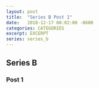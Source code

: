 ```yaml
---
layout: post
title:  "Series B Post 1"
date:   2018-12-17 08:02:00 -0600
categories: CATEGORIES
excerpt: EXCERPT
series: series_b
---
```

## Series B

### Post 1